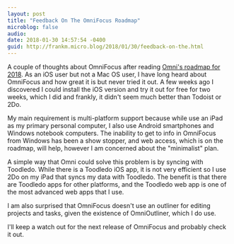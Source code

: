 ```yaml
---
layout: post
title: "Feedback On The OmniFocus Roadmap"
microblog: false
audio: 
date: 2018-01-30 14:57:54 -0400
guid: http://frankm.micro.blog/2018/01/30/feedback-on-the.html
---
```

A couple of thoughts about OmniFocus after reading [Omni's roadmap for 2018](https://www.omnigroup.com/blog/omni-roadmap-2018). 
As an iOS user but not a Mac OS user, I have long heard about OmniFocus and how great it is but never tried it out. A few weeks ago I discovered I could install the iOS version and try it out for free for two weeks, which I did and frankly, it didn't seem much better than Todoist or 2Do. 

My main requirement is multi-platform support because while use an iPad as my primary personal computer, I  also use Android smartphones and Windows notebook computers. The inability to get to info in OmniFocus from Windows has been a show stopper, and web access, which is on the roadmap, will help, however I am concerned about the "minimalist" plan. 

A simple way that Omni could solve this problem is by syncing with Toodledo. While there is a Toodledo iOS app, it is not very efficient so I use 2Do on my iPad that syncs my data with Toodledo. The benefit is that there are Toodledo apps for other platforms, and the Toodledo web app is one of the most advanced web apps that I use.

I am also surprised that OmniFocus doesn't use an outliner for editing projects and tasks, given the existence of OmniOutliner, which I do use. 

I'll keep a watch out for the next release of OmniFocus and probably check it out. 
